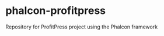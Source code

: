 phalcon-profitpress
===================

Repository for ProfitPress project using the Phalcon framework
